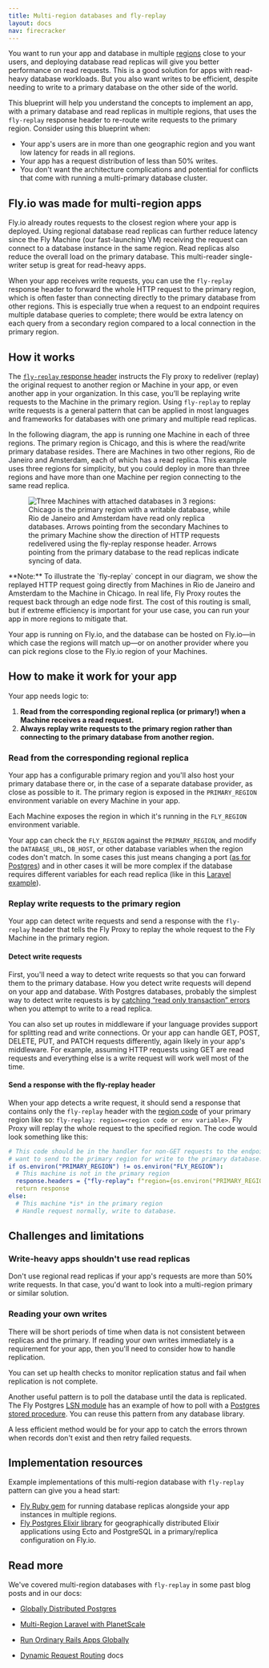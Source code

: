 ```yaml
---
title: Multi-region databases and fly-replay
layout: docs
nav: firecracker
---
```


You want to run your app and database in multiple [regions](/docs/reference/regions/) close to your users, and deploying database read replicas will give you better performance on read requests. This is a good solution for apps with read-heavy database workloads. But you also want writes to be efficient, despite needing to write to a primary database on the other side of the world.

This blueprint will help you understand the concepts to implement an app, with a primary database and read replicas in multiple regions, that uses the `fly-replay` response header to re-route write requests to the primary region. Consider using this blueprint when:

- Your app's users are in more than one geographic region and you want low latency for reads in all regions.
- Your app has a request distribution of less than 50% writes.
- You don't want the architecture complications and potential for conflicts that come with running a multi-primary database cluster.

## Fly.io was made for multi-region apps

Fly.io already routes requests to the closest region where your app is deployed. Using regional database read replicas can further reduce latency since the Fly Machine (our fast-launching VM) receiving the request can connect to a database instance in the same region. Read replicas also reduce the overall load on the primary database. This multi-reader single-writer setup is great for read-heavy apps.

When your app receives write requests, you can use the `fly-replay` response header to forward the whole HTTP request to the primary region, which is often faster than connecting directly to the primary database from other regions. This is especially true when a request to an endpoint requires multiple database queries to complete; there would be extra latency on each query from a secondary region compared to a local connection in the primary region.

## How it works

The [`fly-replay` response header](/docs/networking/dynamic-request-routing/) instructs the Fly proxy to redeliver (replay) the original request to another region or Machine in your app, or even another app in your organization. In this case, you’ll be replaying write requests to the Machine in the primary region. Using `fly-replay` to replay write requests is a general pattern that can be applied in most languages and frameworks for databases with one primary and multiple read replicas.

In the following diagram, the app is running one Machine in each of three regions. The primary region is Chicago, and this is where the read/write primary database resides. There are Machines in two other regions, Rio de Janeiro and Amsterdam, each of which has a read replica. This example uses three regions for simplicity, but you could deploy in more than three regions and have more than one Machine per region connecting to the same read replica.

<figure>
  <img src="/static/images/docs-fly-replay.png" alt="Three Machines with attached databases in 3 regions: Chicago is the primary region with a writable database, while Rio de Janeiro and Amsterdam have read only replica databases. Arrows pointing from the secondary Machines to the primary Machine show the direction of HTTP requests redelivered using the fly-replay response header. Arrows pointing from the primary database to the read replicas indicate syncing of data.">
</figure>

<div class="note">
**Note:** To illustrate the `fly-replay` concept in our diagram, we show the replayed HTTP request going directly from Machines in Rio de Janeiro and Amsterdam to the Machine in Chicago. In real life, Fly Proxy routes the request back through an edge node first. The cost of this routing is small, but if extreme efficiency is important for your use case, you can run your app in more regions to mitigate that.
</div>

Your app is running on Fly.io, and the database can be hosted on Fly.io—in which case the regions will match up—or on another provider where you can pick regions close to the Fly.io region of your Machines.

## How to make it work for your app

Your app needs logic to:

1. **Read from the corresponding regional replica (or primary!) when a Machine receives a read request.** 
1. **Always replay write requests to the primary region rather than connecting to the primary database from another region.**

### Read from the corresponding regional replica

Your app has a configurable primary region and you'll also host your primary database there or, in the case of a separate database provider, as close as possible to it. The primary region is exposed in the `PRIMARY_REGION` environment variable on every Machine in your app.

Each Machine exposes the region in which it's running in the `FLY_REGION` environment variable.

Your app can check the `FLY_REGION` against the `PRIMARY_REGION`, and modify the `DATABASE_URL`, `DB_HOST`, or other database variables when the region codes don't match. In some cases this just means changing a port ([as for Postgres](/docs/postgres/advanced-guides/high-availability-and-global-replication/#connecting-to-read-replicas)) and in other cases it will be more complex if the database requires different variables for each read replica (like in this [Laravel example](/laravel-bytes/multi-region-laravel-with-planetscale/)).

### Replay write requests to the primary region

Your app can detect write requests and send a response with the `fly-replay` header that tells the Fly Proxy to replay the whole request to the Fly Machine in the primary region.

#### Detect write requests

First, you'll need a way to detect write requests so that you can forward them to the primary database. How you detect write requests will depend on your app and database. With Postgres databases, probably the simplest way to detect write requests is by [catching “read only transaction” errors](/docs/postgres/advanced-guides/high-availability-and-global-replication/#detecting-write-requests) when you attempt to write to a read replica.

You can also set up routes in middleware if your language provides support for splitting read and write connections. Or your app can handle GET, POST, DELETE, PUT, and PATCH requests differently, again likely in your app's middleware. For example, assuming HTTP requests using GET are read requests and everything else is a write request will work well most of the time.

#### Send a response with the fly-replay header

When your app detects a write request, it should send a response that contains only the `fly-replay` header with the [region code](/docs/reference/regions/) of your primary region like so: `fly-replay: region=<region code or env variable>`. Fly Proxy will replay the whole request to the specified region. The code would look something like this:

```yaml
# This code should be in the handler for non-GET requests to the endpoint you 
# want to send to the primary region for write to the primary database.
if os.environ("PRIMARY_REGION") != os.environ("FLY_REGION"):
  # This machine is not in the primary region
  response.headers = {"fly-replay": f"region={os.environ("PRIMARY_REGION")}"}
  return response
else:
  # This machine *is* in the primary region
  # Handle request normally, write to database.
```

## Challenges and limitations

### Write-heavy apps shouldn't use read replicas

Don't use regional read replicas if your app's requests are more than 50% write requests. In that case, you'd want to look into a multi-region primary or similar solution.

### Reading your own writes

There will be short periods of time when data is not consistent between replicas and the primary. If reading your own writes immediately is a requirement for your app, then you'll need to consider how to handle replication.

You can set up health checks to monitor replication status and fail when replication is not complete.

Another useful pattern is to poll the database until the data is replicated. The Fly Postgres [LSN module](https://github.com/superfly/fly_postgres_elixir/tree/main/lib/lsn+external) has an example of how to poll with a [Postgres stored procedure](https://github.com/superfly/fly_postgres_elixir/blob/main/lib/migrations/v01.ex+external). You can reuse this pattern from any database library.

A less efficient method would be for your app to catch the errors thrown when records don't exist and then retry failed requests.

## Implementation resources

Example implementations of this multi-region database with `fly-replay` pattern can give you a head start:

- [Fly Ruby gem](https://github.com/superfly/fly-ruby+external) for running database replicas alongside your app instances in multiple regions.
- [Fly Postgres Elixir library](https://github.com/superfly/fly_postgres_elixir+external) for geographically distributed Elixir applications using Ecto and PostgreSQL in a primary/replica configuration on Fly.io.

## Read more

We've covered multi-region databases with `fly-replay` in some past blog posts and in our docs:

- [Globally Distributed Postgres](https://fly.io/blog/globally-distributed-postgres/)

- [Multi-Region Laravel with PlanetScale](https://fly.io/laravel-bytes/multi-region-laravel-with-planetscale/)

- [Run Ordinary Rails Apps Globally](https://fly.io/ruby-dispatch/run-ordinary-rails-apps-globally/)

- [Dynamic Request Routing](/docs/networking/dynamic-request-routing/) docs
